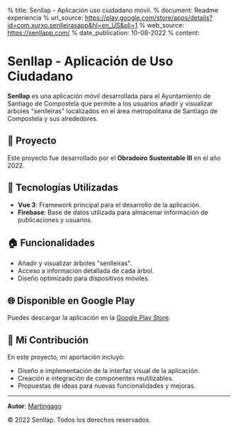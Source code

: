 % title: Senllap - Aplicación uso ciudadano móvil.
% document: Readme experiencia
% url_source: https://play.google.com/store/apps/details?id=com.xurxo.senlleirasapp&hl=en_US&pli=1
% web_source: https://senllapp.com/
% date_publication: 10-08-2022
% content:
# Senllap - Aplicación de Uso Ciudadano

**Senllap** es una aplicación móvil desarrollada para el Ayuntamiento de Santiago de Compostela que permite a los usuarios añadir y visualizar árboles "senlleiras" localizados en el área metropolitana de Santiago de Compostela y sus alrededores.

## 🌱 Proyecto

Este proyecto fue desarrollado por el **Obradoiro Sustentable III** en el año 2022.

## 🔧 Tecnologías Utilizadas

- **Vue 3**: Framework principal para el desarrollo de la aplicación.
- **Firebase**: Base de datos utilizada para almacenar información de publicaciones y usuarios.

## 🏠 Funcionalidades

- Añadir y visualizar árboles "senlleiras".
- Acceso a información detallada de cada árbol.
- Diseño optimizado para dispositivos móviles.

## 🌐 Disponible en Google Play

Puedes descargar la aplicación en la [Google Play Store](https://play.google.com/store/apps/details?id=com.xurxo.senlleirasapp&hl=en_US&pli=1).

## 🔧 Mi Contribución

En este proyecto, mi aportación incluyó:

- Diseño e implementación de la interfaz visual de la aplicación.
- Creación e integración de componentes reutilizables.
- Propuestas de ideas para nuevas funcionalidades y mejoras.

---

**Autor**: [Martingago](https://github.com/Martingago)

© 2022 Senllap. Todos los derechos reservados.
